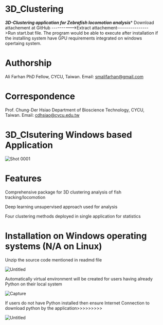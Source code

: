 # 3D_Clustering
*********3D-Clustering application for Zebrafish locomotion analysis**********  Download attachement at GitHub  ---------->Extract attachement---------------->Run start.bat file.  The program would be able to execute after installation if the installing system have GPU requirements integrated on windows opertaing system.  

# Authorship 

Ali Farhan                                                                                                                                                                                                                                                                                           PhD Fellow, CYCU, Taiwan.
Email: smalifarhan@gmail.com  

# Correspondence 

Prof. Chung-Der Hsiao
Department of Bioscience Technology, CYCU, Taiwan.
Email: cdhsiao@cycu.edu.tw

# 3D_Clsutering Windows based Application

![Shot 0001](https://github.com/Alizebrafish/3D_Clustering/assets/154585602/1fb0d854-b1b6-4ee1-8f5b-801a46a5e7ec)

# Features
Comprehensive package for 3D clustering analysis of fish tracking/locomotion

Deep learning unsupervised approach used for analysis

Four clustering methods deployed in single application for statistics

# Installation on Windows operating systems (N/A on Linux)
Unzip the source code mentioned in readmd file 

![Untitled](https://github.com/Alizebrafish/3D_Clustering/assets/154585602/14a1bd03-c2a5-4a8c-aa30-40ed800acb19)

Automatically virtual environment will be created for users having already Python on their local system

![Capture](https://github.com/Alizebrafish/3D_Clustering/assets/154585602/811ea105-a6a4-41f8-8583-75675389e995)

If users do not have Python installed then ensure Internet Connection to download python by the application>>>>>>>>>

![Untitled](https://github.com/Alizebrafish/3D_Clustering/assets/154585602/0b14e3ba-166c-4415-9f91-0d3238b2a9d3)



